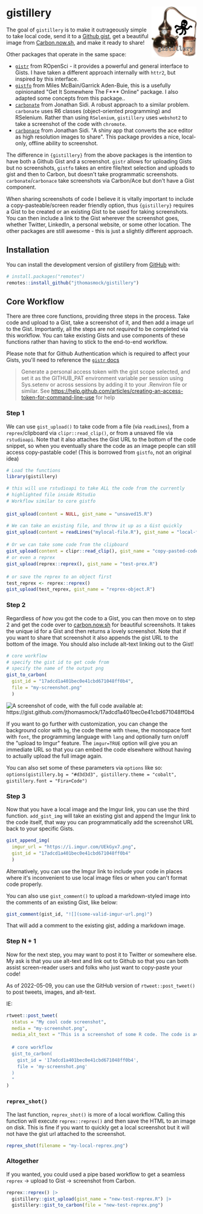 # gistillery <a href="https://jthomasmock.github.io/gistillery"><img src="man/figures/logo.png" align="right" height="135" /></a>

<!-- badges: start -->

<!-- badges: end -->

The goal of `gistillery` is to make it outrageously simple to take local code, send it to a [Github gist](https://gist.github.com/), get a beautiful image from [Carbon.now.sh](https://carbon.now.sh/), and make it ready to share!

Other packages that operate in the same space:

-   [`gistr`](https://github.com/ropensci/gistr) from ROpenSci - it provides a powerful and general interface to Gists. I have taken a different approach internally with `httr2`, but inspired by this interface.  
-   [`gistfo`](https://github.com/MilesMcBain/gistfo) from Miles McBain/Garrick Aden-Buie, this is a usefully opinionated "Get It Somewhere The F\*\*\* Online" package. I also adapted some concepts from this package..  
-   [`carbonate`](https://github.com/yonicd/carbonate) from Jonathan Sidi. A robust approach to a similar problem. `carbonate` uses R6 classes (object-oriented programming) and RSelenium. Rather than using `RSelenium`, `gistillery` uses `webshot2` to take a screenshot of the code with `chromote`.
-   [`carbonace`](https://github.com/yonicd/carbonace) from Jonathan Sidi. "A shiny app that converts the ace editor as high resolution images to share". This package provides a nice, local-only, offline ability to screenshot.

The difference in `{gistillery}` from the above packages is the intention to have both a Github Gist and a screenshot. `gistr` allows for uploading Gists but no screenshots, `gistfo` takes an entire file/text selection and uploads to gist and then to Carbon, but doesn't take programmatic screenshots. `carbonate`/`carbonace` take screenshots via Carbon/Ace but don't have a Gist component.

When sharing screenshots of code I believe it is vitally important to include a copy-pasteable/screen reader friendly option, thus `{gistillery}` requires a Gist to be created or an existing Gist to be used for taking screenshots. You can then include a link to the Gist wherever the screenshot goes, whether Twitter, LinkedIn, a personal website, or some other location. The other packages are still awesome - this is just a slightly different approach.

## Installation

You can install the development version of gistillery from [GitHub](https://github.com/) with:

``` r
# install.packages("remotes")
remotes::install_github("jthomasmock/gistillery")
```

## Core Workflow

There are three core functions, providing three steps in the process. Take code and upload to a Gist, take a screenshot of it, and then add a image url to the Gist. Importantly, all the steps are not *required* to be completed via this workflow. You can take existing Gists and use components of these functions rather than having to stick to the end-to-end workflow.

Please note that for Github Authentication which is required to affect your Gists, you'll need to reference the [`gistr` docs](https://docs.ropensci.org/gistr/reference/gist_auth.html)

> Generate a personal access token with the gist scope selected, and set it as the GITHUB_PAT environment variable per session using Sys.setenv or across sessions by adding it to your .Renviron file or similar. See <https://help.github.com/articles/creating-an-access-token-for-command-line-use> for help

### Step 1

We can use `gist_upload()` to take code from a file (via `readLines`), from a `reprex`/clipboard via `clipr::read_clip()`, or from a unsaved file via `rstudioapi`. Note that it also attaches the Gist URL to the bottom of the code snippet, so when you eventually share the code as an image people can still access copy-pastable code! (This is borrowed from `gistfo`, not an original idea)

``` r
# Load the functions
library(gistillery)
```

``` r
# this will use rstudioapi to take ALL the code from the currently
# highlighted file inside RStudio
# Workflow similar to core gistfo

gist_upload(content = NULL, gist_name = "unsaved15.R")
```

``` r
# We can take an existing file, and throw it up as a Gist quickly
gist_upload(content = readLines("mylocal-file.R"), gist_name = "local-file.R")

# Or we can take some code from the clipboard
gist_upload(content = clipr::read_clip(), gist_name = "copy-pasted-code.R")
# or even a reprex
gist_upload(reprex::reprex(), gist_name = "test-prex.R")

# or save the reprex to an object first
test_reprex <- reprex::reprex()
gist_upload(test_reprex, gist_name = "reprex-object.R")
```

### Step 2

Regardless of *how* you got the code to a Gist, you can then move on to step 2 and get the code over to [carbon.now.sh](https://carbon.now.sh) for beautiful screenshots. It takes the unique id for a Gist and then returns a lovely screenshot. Note that if you want to share that screenshot it also appends the gist URL to the bottom of the image. You should also include alt-text linking out to the Gist!

``` r
# core workflow
# specify the gist id to get code from
# specify the name of the output png
gist_to_carbon(
  gist_id = "17adcd1a401bec0e41cbd671048ff0b4", 
  file = "my-screenshot.png"
  )
```

![A screenshot of code, with the full code available at: <https://gist.github.com/jthomasmock/17adcd1a401bec0e41cbd671048ff0b4>](https://i.imgur.com/CwhrqKy.png)

If you want to go further with customization, you can change the background color with `bg`, the code theme with `theme`, the monospace font with `font`, the programming language with `lang` and optionally turn on/off the "upload to Imgur" feature. The `imgur=TRUE` option will give you an immediate URL so that you can embed the code elsewhere without having to actually upload the full image again.

You can also set some of these parameters via `options` like so: `options(gistillery.bg = "#d3d3d3", gistillery.theme = "cobalt", gistillery.font = "Fira+Code")`

### Step 3

Now that you have a local image and the Imgur link, you can use the third function. `add_gist_img` will take an existing gist and append the Imgur link to the code itself, that way you can programmatically add the screenshot URL back to your specific Gists.

``` r
gist_append_img(
  imgur_url = "https://i.imgur.com/UEkGyx7.png", 
  gist_id = "17adcd1a401bec0e41cbd671048ff0b4"
  )
```

Alternatively, you can use the Imgur link to include your code in places where it's inconvenient to use local image files or when you can't format code properly.

You can also use `gist_comment()` to upload a markdown-styled image into the comments of an existing Gist, like below:

``` r
gist_comment(gist_id, "![](some-valid-imgur-url.png)")
```

That will add a comment to the existing gist, adding a markdown image.

### Step N + 1

Now for the next step, you may want to post it to Twitter or somewhere else. My ask is that you use alt-text and link out to Github so that you can both assist screen-reader users and folks who just want to copy-paste your code!

As of 2022-05-09, you can use the GitHub version of `rtweet::post_tweet()` to post tweets, images, and alt-text.

IE:

``` r
rtweet::post_tweet(
  status = "My cool code screenshot",
  media = "my-screenshot.png",
  media_alt_text = "This is a screenshot of some R code. The code is available at https://gist.github.com/jthomasmock/17adcd1a401bec0e41cbd671048ff0b4. I have also copy-pasted the code below:
  
  # core workflow
  gist_to_carbon(
    gist_id = '17adcd1a401bec0e41cbd671048ff0b4', 
    file = 'my-screenshot.png'
  )
  "
)
```

### `reprex_shot()`

The last function, `reprex_shot()` is more of a local workflow. Calling this function will execute `reprex::reprex()` and then save the HTML to an image on disk. This is fine if you want to quickly get a local screenshot but it will not have the gist url attached to the screenshot.

``` r
reprex_shot(filename = "my-local-reprex.png")
```

### Altogether

If you wanted, you could used a pipe based workflow to get a seamless `reprex` -\> upload to Gist -\> screenshot from Carbon.

``` r
reprex::reprex() |> 
  gistillery::gist_upload(gist_name = "new-test-reprex.R") |> 
  gistillery::gist_to_carbon(file = "new-test-reprex.png") 
```
